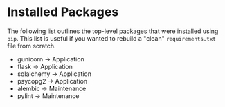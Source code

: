 # Installed Packages

The following list outlines the top-level packages that were installed
using `pip`. This list is useful if you wanted to rebuild a "clean"
`requirements.txt` file from scratch.

- gunicorn      -> Application
- flask         -> Application
- sqlalchemy    -> Application
- psycopg2      -> Application
- alembic       -> Maintenance
- pylint        -> Maintenance
